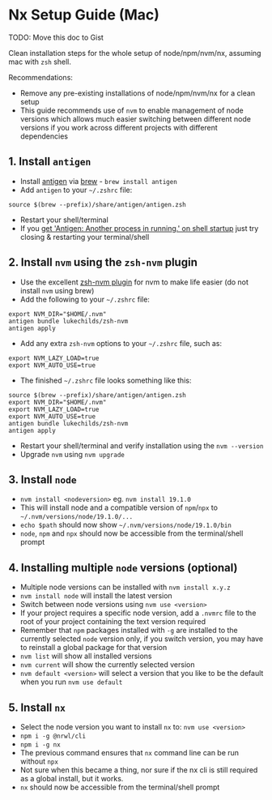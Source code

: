 # Nx Setup Guide (Mac)

TODO: Move this doc to Gist

Clean installation steps for the whole setup of node/npm/nvm/nx, assuming mac with `zsh` shell.

Recommendations:
* Remove any pre-existing installations of node/npm/nvm/nx for a clean setup
* This guide recommends use of `nvm` to enable management of node versions which allows much easier switching between different node versions if you work across different projects with different dependencies 


## 1. Install `antigen`
* Install [antigen](https://github.com/zsh-users/antigen) via [brew](https://formulae.brew.sh/formula/antigen) - `brew install antigen`
* Add `antigen` to your `~/.zshrc` file:
```
source $(brew --prefix)/share/antigen/antigen.zsh
```
* Restart your shell/terminal
* If you [get 'Antigen: Another process in running.' on shell startup](https://github.com/zsh-users/antigen/issues/543) just try closing & restarting your terminal/shell

## 2. Install `nvm` using the `zsh-nvm` plugin 
* Use the excellent [zsh-nvm plugin](https://github.com/lukechilds/zsh-nvm) for nvm to make life easier (do not install `nvm` using brew)
* Add the following to your `~/.zshrc` file:
```
export NVM_DIR="$HOME/.nvm"
antigen bundle lukechilds/zsh-nvm
antigen apply
```
* Add any extra `zsh-nvm` options to your `~/.zshrc` file, such as:
```
export NVM_LAZY_LOAD=true
export NVM_AUTO_USE=true
```
* The finished `~/.zshrc` file looks something like this:
```
source $(brew --prefix)/share/antigen/antigen.zsh
export NVM_DIR="$HOME/.nvm"
export NVM_LAZY_LOAD=true
export NVM_AUTO_USE=true
antigen bundle lukechilds/zsh-nvm
antigen apply
```
* Restart your shell/terminal and verify installation using the `nvm --version`
* Upgrade `nvm` using `nvm upgrade`

## 3. Install `node` 
* `nvm install <nodeversion>` eg. `nvm install 19.1.0`
* This will install node and a compatible version of `npm`/`npx` to `~/.nvm/versions/node/19.1.0/...`
* `echo $path` should now show `~/.nvm/versions/node/19.1.0/bin` 
* `node`, `npm` and `npx` should now be accessible from the terminal/shell prompt

## 4. Installing multiple `node` versions (optional)
* Multiple node versions can be installed with `nvm install x.y.z`
* `nvm install node` will install the latest version
* Switch between node versions using `nvm use <version>`
* If your project requires a specific node version, add a `.nvmrc` file to the root of your project containing the text version required
* Remember that `npm` packages installed with `-g` are installed to the currently selected `node` version only, if you switch version, you may have to reinstall a global package for that version
* `nvm list` will show all installed versions
* `nvm current` will show the currently selected version
* `nvm default <version>` will select a version that you like to be the default when you run `nvm use default`

## 5. Install `nx`
* Select the node version you want to install `nx` to: `nvm use <version>`
* `npm i -g @nrwl/cli`
* `npm i -g nx`
* The previous command ensures that `nx` command line can be run without `npx`
* Not sure when this became a thing, nor sure if the nx cli is still required as a global install, but it works.
* `nx` should now be accessible from the terminal/shell prompt

